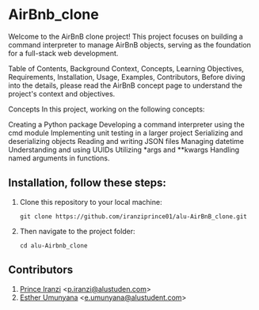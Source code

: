 # AirBnb_clone
Welcome to the AirBnB clone project! This project focuses on building a command interpreter to manage AirBnB objects, serving as the foundation for a full-stack web development.

Table of Contents, Background Context, Concepts, Learning Objectives, Requirements, Installation, Usage, Examples, Contributors, Before diving into the details, please read the AirBnB concept page to understand the project's context and objectives.

Concepts In this project, working on the following concepts:

Creating a Python package Developing a command interpreter using the cmd module Implementing unit testing in a larger project Serializing and deserializing objects Reading and writing JSON files Managing datetime Understanding and using UUIDs Utilizing *args and **kwargs Handling named arguments in functions.

## Installation, follow these steps:

1. Clone this repository to your local machine:
   ```
   git clone https://github.com/iranziprince01/alu-AirBnB_clone.git
   ```
2. Then navigate to the project folder:
   ```
   cd alu-Airbnb_clone
   ```

## Contributors
1. [Prince Iranzi](https://github.com/iranziprince01/) <<p.iranzi@alustuden.com>>
2. [Esther Umunyana](https://github.com/eumunyana)   <<e.umunyana@alustudent.com>>
